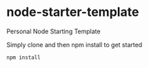 # node-starter-template

Personal Node Starting Template

Simply clone and then npm install to get started

```bash
npm install
```
